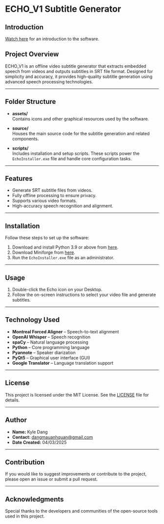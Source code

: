 # ECHO_V1 Subtitle Generator

## Introduction
[Watch here](https://drive.google.com/file/d/1AYn8jPrrvCwohab1q418Y8J2un8wrq2U/view?usp=sharing) for an introduction to the software.

## Project Overview

ECHO_V1 is an offline video subtitle generator that extracts embedded speech from videos and outputs subtitles in SRT file format. Designed for simplicity and accuracy, it provides high-quality subtitle generation using advanced speech processing technologies.

---

## Folder Structure

- **assets/**  
  Contains icons and other graphical resources used by the software.

- **source/**  
  Houses the main source code for the subtitle generation and related components.

- **scripts/**  
  Includes installation and setup scripts. These scripts power the `EchoInstaller.exe` file and handle core configuration tasks.

---

## Features

- Generate SRT subtitle files from videos.  
- Fully offline processing to ensure privacy.  
- Supports various video formats.  
- High-accuracy speech recognition and alignment.

---

## Installation

Follow these steps to set up the software:

1. Download and install Python 3.9 or above from [here](https://www.python.org/downloads/).  
2. Download Miniforge from [here](https://conda-forge.org/download/).  
3. Run the `EchoInstaller.exe` file as an administrator.

---

## Usage

1. Double-click the Echo icon on your Desktop.  
2. Follow the on-screen instructions to select your video file and generate subtitles.

---

## Technology Used

- **Montreal Forced Aligner** – Speech-to-text alignment  
- **OpenAI Whisper** – Speech recognition  
- **spaCy** – Natural language processing  
- **Python** – Core programming language  
- **Pyannote** – Speaker diarization  
- **PyQt5** – Graphical user interface (GUI)  
- **Google Translator** – Language translation support

---

## License

This project is licensed under the MIT License. See the [LICENSE](LICENSE.txt) file for details.

---

## Author

- **Name:** Kyle Dang  
- **Contact:** dangmauanhquan@gmail.com  
- **Date Created:** 04/03/2025

---

## Contribution

If you would like to suggest improvements or contribute to the project, please open an issue or submit a pull request.

---

## Acknowledgments

Special thanks to the developers and communities of the open-source tools used in this project.
